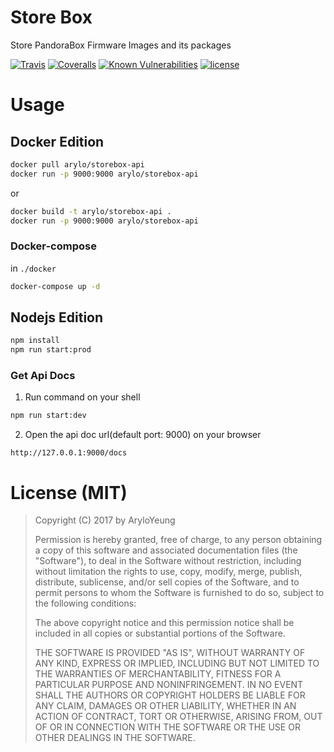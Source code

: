 # Store Box

Store PandoraBox Firmware Images and its packages

[![Travis](https://img.shields.io/travis/BoxSystem/StoreBox-Api.svg?style=flat-square)](https://travis-ci.org/BoxSystem/StoreBox-Api)
[![Coveralls](https://img.shields.io/coveralls/github/BoxSystem/StoreBox-Api.svg?style=flat-square)](https://coveralls.io/github/BoxSystem/StoreBox-Api)
[![Known Vulnerabilities](https://snyk.io/test/github/BoxSystem/StoreBox-Api/badge.svg?style=flat-square)](https://snyk.io/test/github/BoxSystem/StoreBox-Api)
[![license](https://img.shields.io/github/license/BoxSystem/StoreBox-Api.svg?style=flat-square)](https://github.com/BoxSystem/StoreBox-Api)

# Usage

## Docker Edition

```bash
docker pull arylo/storebox-api
docker run -p 9000:9000 arylo/storebox-api
```

or

```bash
docker build -t arylo/storebox-api .
docker run -p 9000:9000 arylo/storebox-api
```

### Docker-compose

in `./docker`

```bash
docker-compose up -d
```

## Nodejs Edition

```bash
npm install
npm run start:prod
```

### Get Api Docs

1. Run command on your shell

```bash
npm run start:dev
```

2. Open the api doc url(default port: 9000) on your browser

```
http://127.0.0.1:9000/docs
```

# License (MIT)

>  Copyright (C) 2017 by AryloYeung
>
> Permission is hereby granted, free of charge, to any person obtaining a copy of this software and associated documentation files (the "Software"), to deal in the Software without restriction, including without limitation the rights to use, copy, modify, merge, publish, distribute, sublicense, and/or sell copies of the Software, and to permit persons to whom the Software is furnished to do so, subject to the following conditions:
>
> The above copyright notice and this permission notice shall be included in all copies or substantial portions of the Software.
>
> THE SOFTWARE IS PROVIDED "AS IS", WITHOUT WARRANTY OF ANY KIND, EXPRESS OR IMPLIED, INCLUDING BUT NOT LIMITED TO THE WARRANTIES OF MERCHANTABILITY, FITNESS FOR A PARTICULAR PURPOSE AND NONINFRINGEMENT. IN NO EVENT SHALL THE AUTHORS OR COPYRIGHT HOLDERS BE LIABLE FOR ANY CLAIM, DAMAGES OR OTHER LIABILITY, WHETHER IN AN ACTION OF CONTRACT, TORT OR OTHERWISE, ARISING FROM, OUT OF OR IN CONNECTION WITH THE SOFTWARE OR THE USE OR OTHER DEALINGS IN THE SOFTWARE.